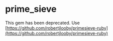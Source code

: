 prime_sieve
==========

This gem has been deprecated. Use [https://github.com/robertjlooby/primesieve-ruby](https://github.com/robertjlooby/primesieve-ruby)
